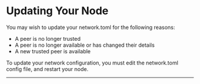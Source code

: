 # Updating Your Node

You may wish to update your network.toml for the following reasons:

* A peer is no longer trusted
* A peer is no longer available or has changed their details
* A new trusted peer is available

To update your network configuration, you must edit the network.toml config file, and restart your node.

****
